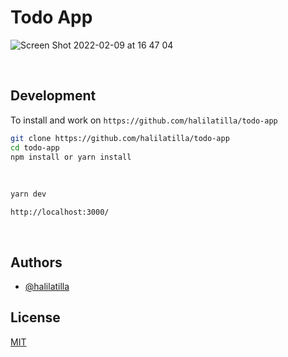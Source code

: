# Todo App
![Screen Shot 2022-02-09 at 16 47 04](https://user-images.githubusercontent.com/27916419/153213901-795706bd-f27d-4475-be5f-f766cc0dce35.png)

<br>

## Development

To install and work on `https://github.com/halilatilla/todo-app`

```bash
git clone https://github.com/halilatilla/todo-app
cd todo-app
npm install or yarn install
```

<br>

```bash
yarn dev
```

`http://localhost:3000/`

<br>

## Authors

- [@halilatilla](https://www.github.com/halilatilla)

## License

[MIT](https://choosealicense.com/licenses/mit/)
